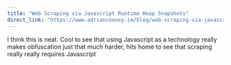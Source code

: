 ```yaml
---
title: "Web Scraping via Javascript Runtime Heap Snapshots"
direct_link: "https://www.adriancooney.ie/blog/web-scraping-via-javascript-heap-snapshots"
---
```


I think this is neat. Cool to see that using Javascript as a technology really makes obfuscation just that much harder, hits home to see that scraping really really requires Javascript
